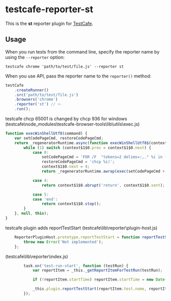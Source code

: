 # testcafe-reporter-st

This is the **st** reporter plugin for [TestCafe](http://devexpress.github.io/testcafe).

## Usage

When you run tests from the command line, specify the reporter name by using the `--reporter` option:

```
testcafe chrome 'path/to/test/file.js' --reporter st
```


When you use API, pass the reporter name to the `reporter()` method:

```js
testCafe
    .createRunner()
    .src('path/to/test/file.js')
    .browsers('chrome')
    .reporter('st') // <-
    .run();
``` 

testcafe chcp 65001 is changed by chcp 936 for windows
(testcafe\node_modules\testcafe-browser-tools\lib\utils\exec.js)
```js
function execWinShellUtf8(command) {
    var setCodePageCmd, restoreCodePageCmd;
    return _regeneratorRuntime.async(function execWinShellUtf8$(context$1$0) {
        while (1) switch (context$1$0.prev = context$1$0.next) {
            case 0:
                setCodePageCmd = 'FOR /F  "tokens=2 delims=:,." %i in (\'chcp\') do (chcp 936';
                restoreCodePageCmd = 'chcp %i)';
                context$1$0.next = 4;
                return _regeneratorRuntime.awrap(exec(setCodePageCmd + ' & ' + command + ' & ' + restoreCodePageCmd));

            case 4:
                return context$1$0.abrupt('return', context$1$0.sent);

            case 5:
            case 'end':
                return context$1$0.stop();
        }
    }, null, this);
}
``` 

testcafe plugin adds reportTestStart
(testcafe\lib\reporter\plugin-host.js)
```js
    ReporterPluginHost.prototype.reportTestStart = function reportTestStart() /* name, testRunInfo */{
        throw new Error('Not implemented');
    };

``` 

(testcafe\lib\reporter\index.js)
```js
        task.on('test-run-start', function (testRun) {
            var reportItem = _this._getReportItemForTestRun(testRun);

            if (!reportItem.startTime) reportItem.startTime = new Date();

            _this.plugin.reportTestStart(reportItem.test.name, reportItem.testRunInfo);
        });
``` 
